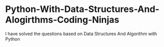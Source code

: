 # Python-With-Data-Structures-And-Alogirthms-Coding-Ninjas
I have solved the questions based on Data Structures And Algorithm with Python 
